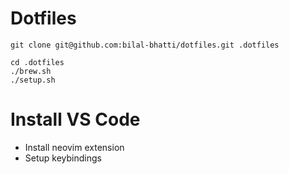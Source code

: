 # Dotfiles

```
git clone git@github.com:bilal-bhatti/dotfiles.git .dotfiles
```

```
cd .dotfiles
./brew.sh
./setup.sh
```

# Install VS Code
* Install neovim extension
* Setup keybindings
